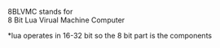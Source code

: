 <!DOCTYPE html>
<html>
  <head>
  </head>
  <body>
<p>8BLVMC stands for<br>
   8 Bit Lua Virual Machine Computer </p><p text-size:"8">*lua operates in 16-32 bit so the 8 bit part is the components</p>

  </body>
</html>
